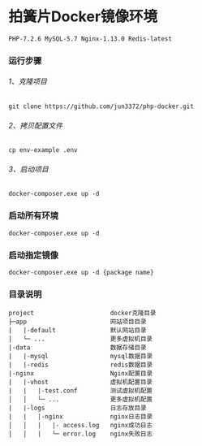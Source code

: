 # 拍簧片Docker镜像环境
    PHP-7.2.6 MySQL-5.7 Nginx-1.13.0 Redis-latest

### 运行步骤
###### 1、克隆项目
    git clone https://github.com/jun3372/php-docker.git

###### 2、拷贝配置文件
    cp env-example .env

###### 3、启动项目
    docker-composer.exe up -d

### 启动所有环境
    docker-composer.exe up -d

### 启动指定镜像
    docker-composer.exe up -d {package name}

### 目录说明
    project                     docker克隆目录
    ├─app                       网站项目目录
    |   |-default               默认网站目录
    │   └─ ...                  更多虚拟机目录
    |-data                      数据存储目录
    |   |-mysql                 mysql数据目录
    |   |-redis                 redis数据目录
    |-nginx                     Nginx配置目录
    |   |-vhost                 虚拟机配置目录
    |   |   |-test.conf         测试虚拟机配置
    │   │   └─ ...              更多虚拟机配置
    |   |-logs                  日志存放目录
    |   |   |-nginx             nginx日志目录
    │   │   |   |- access.log   nginx成功日志
    │   │   |   └─ error.log    nginx失败日志
